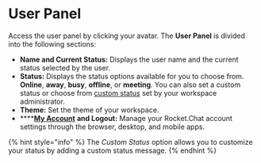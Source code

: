 # User Panel

Access the user panel by clicking your avatar. The **User Panel** is divided into the following sections:

* **Name and Current Status:** Displays the user name and the current status selected by the user.
* **Status:** Displays the status options available for you to choose from. **Online**, **away**, **busy**, **offline**, or **meeting**. You can also set a custom status or choose from [custom status](../../rocket.chat-workspace-administration/user-status.md#custom-status) set by your workspace administrator.
* **Theme:** Set the theme of your workspace.
* ****[**My Account**](managing-your-account/)  **and Logout:** Manage your Rocket.Chat account settings through the browser, desktop, and mobile apps.

{% hint style="info" %}
The _Custom Status_ option allows you to customize your status by adding a custom status message.
{% endhint %}
